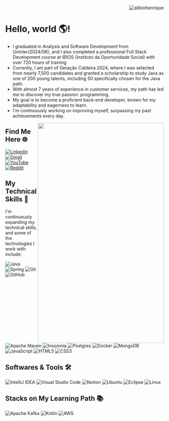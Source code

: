  <p align="right"><img src="https://komarev.com/ghpvc/?username=alibiohenrique&label=Profile%20views&color=0e75b6&style=flat" alt="alibiohenrique" /></p>

# Hello, world 🌎!

- I graduated in Analysis and Software Development from Uninter(2024/06), and I also completed a professional Full Stack Development course at @IOS (Instituto da Oportunidade Social) with over 720 hours of training
- Currently, I am part of Geração Caldeira 2024, where I was selected from nearly 7,500 candidates and granted a scholarship to study Java as one of 200 young talents, including 50 specifically chosen for the Java path.
- With almost 7 years of experience in customer services, my path has led me to discover my true passion: programming.
- My goal is to become a proficient back-end developer, known for my adaptability and eagerness to learn.
- I'm continuously working on improving myself, surpassing my past achievements every day.

<img align="right" 
src="https://github.com/alibiohenrique/alibiohenrique/assets/118008033/8b4ee5a1-8781-449a-9ab4-cccc73af33da" width="400px" height="700px">

## Find Me Here 🌐

  [![LinkedIn](https://img.shields.io/badge/linkedin-%230077B5.svg?style=for-the-badge&logo=linkedin&logoColor=white)](https://www.linkedin.com/in/alibiohenrique/?locale=en_US)
  [![Gmail](https://img.shields.io/badge/Gmail-D14836?style=for-the-badge&logo=gmail&logoColor=white)](mailto:alibio.henrique@gmail.com)
  [![YouTube](https://img.shields.io/badge/YouTube-%23FF0000.svg?style=for-the-badge&logo=YouTube&logoColor=white)](https://www.youtube.com/@AlibioTv)
  [![Reddit](https://img.shields.io/badge/Reddit-FF4500?style=for-the-badge&logo=reddit&logoColor=white)](https://www.reddit.com/user/InternationalAnt9677/)

## My Technical Skills 🚀

I'm continuously expanding my technical skills, and some of the technologies I work with include:

  ![Java](https://img.shields.io/badge/java-%23ED8B00.svg?style=for-the-badge&logo=openjdk&logoColor=white)
  ![Spring](https://img.shields.io/badge/spring-%236DB33F.svg?style=for-the-badge&logo=spring&logoColor=white)
  ![Git](https://img.shields.io/badge/git-%23F05033.svg?style=for-the-badge&logo=git&logoColor=white)
  ![GitHub](https://img.shields.io/badge/github-%23121011.svg?style=for-the-badge&logo=github&logoColor=white)
  ![Apache Maven](https://img.shields.io/badge/Apache%20Maven-C71A36?style=for-the-badge&logo=Apache%20Maven&logoColor=white)
  ![Insomnia](https://img.shields.io/badge/Insomnia-black?style=for-the-badge&logo=insomnia&logoColor=5849BE)
  ![Postgres](https://img.shields.io/badge/postgres-%23316192.svg?style=for-the-badge&logo=postgresql&logoColor=white)
  ![Docker](https://img.shields.io/badge/docker-%230db7ed.svg?style=for-the-badge&logo=docker&logoColor=white)
  ![MongoDB](https://img.shields.io/badge/MongoDB-%234ea94b.svg?style=for-the-badge&logo=mongodb&logoColor=white)
  ![JavaScript](https://img.shields.io/badge/javascript-%23323330.svg?style=for-the-badge&logo=javascript&logoColor=%23F7DF1E)
  ![HTML5](https://img.shields.io/badge/html5-%23E34F26.svg?style=for-the-badge&logo=html5&logoColor=white)
  ![CSS3](https://img.shields.io/badge/css3-%231572B6.svg?style=for-the-badge&logo=css3&logoColor=white)

## Softwares & Tools 🛠️  

  ![IntelliJ IDEA](https://img.shields.io/badge/IntelliJIDEA-000000.svg?style=for-the-badge&logo=intellij-idea&logoColor=white)
  ![Visual Studio Code](https://img.shields.io/badge/Visual%20Studio%20Code-0078d7.svg?style=for-the-badge&logo=visual-studio-code&logoColor=white)
  ![Notion](https://img.shields.io/badge/Notion-%23000000.svg?style=for-the-badge&logo=notion&logoColor=white)
  ![Ubuntu](https://img.shields.io/badge/Ubuntu-E95420?style=for-the-badge&logo=ubuntu&logoColor=white)
  ![Eclipse](https://img.shields.io/badge/Eclipse-FE7A16.svg?style=for-the-badge&logo=Eclipse&logoColor=white)
  ![Linux](https://img.shields.io/badge/Linux-FCC624?style=for-the-badge&logo=linux&logoColor=black)

## Stacks on My Learning Path 📚

  ![Apache Kafka](https://img.shields.io/badge/Apache%20Kafka-000?style=for-the-badge&logo=apachekafka)
  ![Kotlin](https://img.shields.io/badge/kotlin-%237F52FF.svg?style=for-the-badge&logo=kotlin&logoColor=white)
  ![AWS](https://img.shields.io/badge/Amazon%20AWS-%23232F3E.svg?style=for-the-badge&logo=amazon-aws&logoColor=white)

</img>

